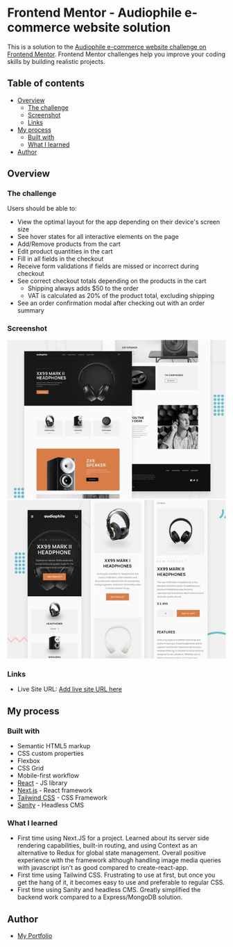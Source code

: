 # Frontend Mentor - Audiophile e-commerce website solution

This is a solution to the [Audiophile e-commerce website challenge on Frontend Mentor](https://www.frontendmentor.io/challenges/audiophile-ecommerce-website-C8cuSd_wx). Frontend Mentor challenges help you improve your coding skills by building realistic projects. 

## Table of contents

- [Overview](#overview)
  - [The challenge](#the-challenge)
  - [Screenshot](#screenshot)
  - [Links](#links)
- [My process](#my-process)
  - [Built with](#built-with)
  - [What I learned](#what-i-learned)
- [Author](#author)

## Overview

### The challenge

Users should be able to:

- View the optimal layout for the app depending on their device's screen size
- See hover states for all interactive elements on the page
- Add/Remove products from the cart
- Edit product quantities in the cart
- Fill in all fields in the checkout
- Receive form validations if fields are missed or incorrect during checkout
- See correct checkout totals depending on the products in the cart
  - Shipping always adds $50 to the order
  - VAT is calculated as 20% of the product total, excluding shipping
- See an order confirmation modal after checking out with an order summary

### Screenshot

![](./screenshots/screenshot-d.jpg)
![](./screenshots/screenshot-m.jpg)

### Links

- Live Site URL: [Add live site URL here](https://your-live-site-url.com)

## My process

### Built with

- Semantic HTML5 markup
- CSS custom properties
- Flexbox
- CSS Grid
- Mobile-first workflow
- [React](https://reactjs.org/) - JS library
- [Next.js](https://nextjs.org/) - React framework
- [Tailwind CSS](https://tailwindcss.com/) - CSS Framework
- [Sanity](https://www.sanity.io/) - Headless CMS

### What I learned

- First time using Next.JS for a project. Learned about its server side rendering capabilities, built-in routing,
  and using Context as an alternative to Redux for global state management. Overall positive experience with the
  framework although handling image media queries with javascript isn't as good compared to create-react-app. 
- First time using Tailwind CSS. Frustrating to use at first, but once you get the hang of it, it becomes
  easy to use and preferable to regular CSS. 
- First time using Sanity and headless CMS. Greatly simplified the backend work compared to a Express/MongoDB solution.

## Author

- [My Portfolio](https://antco25.github.io)
